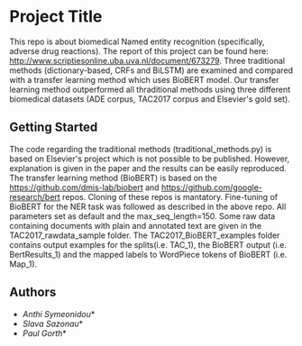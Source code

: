# Project Title

This repo is about biomedical Named entity recognition (specifically, adverse drug reactions). The report of this project can be found here: http://www.scriptiesonline.uba.uva.nl/document/673279. 
Three traditional methods (dictionary-based, CRFs and BiLSTM) are examined and compared with a transfer learning method which uses BioBERT model. Our transfer learning method outperformed all thraditional methods using three different biomedical datasets (ADE corpus, TAC2017 corpus and Elsevier's gold set).

## Getting Started

The code regarding the traditional methods (traditional_methods.py) is based on Elsevier's project which is not possible to be published. However, explanation is given in the paper and the results can be easily reproduced. The transfer learning method (BioBERT) is based on the https://github.com/dmis-lab/biobert and https://github.com/google-research/bert repos. Cloning of these repos is mantatory. Fine-tuning of BioBERT for the NER task was followed as described in the above repo. All parameters set as default and the max_seq_length=150. Some raw data containing documents with plain and annotated text are given in the TAC2017_rawdata_sample folder. The TAC2017_BioBERT_examples folder contains output examples for the splits(i.e. TAC_1), the BioBERT output (i.e. BertResults_1) and the mapped labels to WordPiece tokens of BioBERT (i.e. Map_1). 


## Authors

* *Anthi Symeonidou**
* *Slava Sazonau** 
* *Paul Gorth** 

